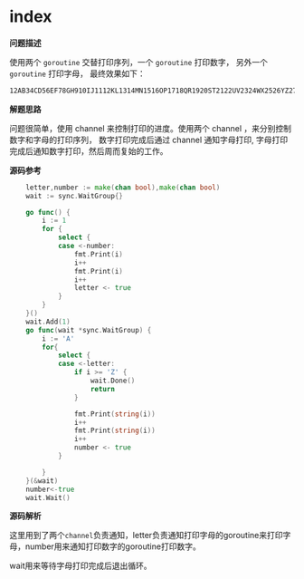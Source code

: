 # index

**问题描述**

使用两个 `goroutine` 交替打印序列，一个 `goroutine` 打印数字， 另外一个 `goroutine` 打印字母， 最终效果如下：

```bash
12AB34CD56EF78GH910IJ1112KL1314MN1516OP1718QR1920ST2122UV2324WX2526YZ2728
```

**解题思路**

问题很简单，使用 channel 来控制打印的进度。使用两个 channel ，来分别控制数字和字母的打印序列， 数字打印完成后通过 channel 通知字母打印, 字母打印完成后通知数字打印，然后周而复始的工作。

**源码参考**

```go
    letter,number := make(chan bool),make(chan bool)
    wait := sync.WaitGroup{}

    go func() {
        i := 1
        for {
            select {
            case <-number:
                fmt.Print(i)
                i++
                fmt.Print(i)
                i++
                letter <- true
            }
        }
    }()
    wait.Add(1)
    go func(wait *sync.WaitGroup) {
        i := 'A'
        for{
            select {
            case <-letter:
                if i >= 'Z' {
                    wait.Done()
                    return
                }

                fmt.Print(string(i))
                i++
                fmt.Print(string(i))
                i++
                number <- true
            }

        }
    }(&wait)
    number<-true
    wait.Wait()
```

**源码解析**

这里用到了两个`channel`负责通知，letter负责通知打印字母的goroutine来打印字母，number用来通知打印数字的goroutine打印数字。

wait用来等待字母打印完成后退出循环。

